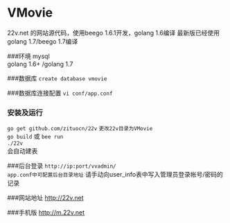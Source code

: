 # VMovie
22v.net 的网站源代码，使用beego 1.6.1开发，golang 1.6编译 
最新版已经使用golang 1.7/beego 1.7编译

###环境
mysql  
golang 1.6+ /golang 1.7

###数据库
`create database vmovie`

###数据库连接配置
`vi conf/app.conf`

### 安装及运行
`go get github.com/zituocn/22v`	
`更改22v目录为VMovie`	
`go build` 或 `bee run`	
`./22v`  
会自动建表

###后台登录
`http://ip:port/vvadmin/`  
`app.conf中可配置后台目录地址`
请手动向user_info表中写入管理员登录帐号/密码的记录



###网站地址
http://22v.net

###手机版
http://m.22v.net